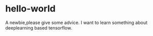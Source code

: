 # hello-world
A newbie,please give some advice.
I want to learn something about deeplearning based tensorflow.
